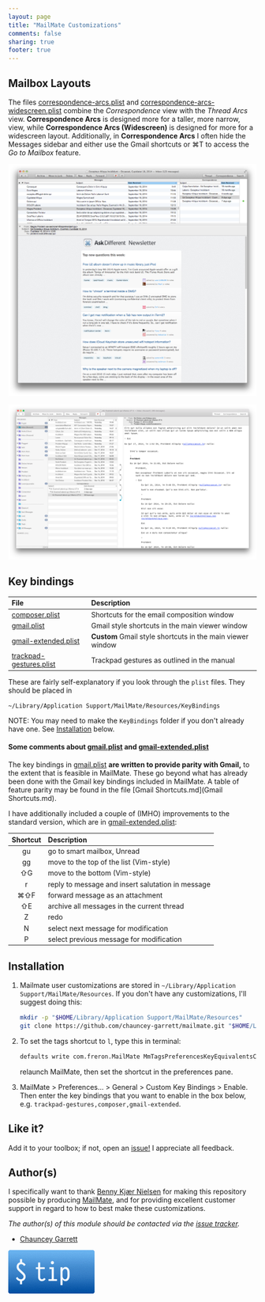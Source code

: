 ```yaml
---
layout: page
title: "MailMate Customizations"
comments: false
sharing: true
footer: true
---
```


## Mailbox Layouts

The files [correspondence-arcs.plist](Layouts/Mailboxes/correspondence-arcs.plist) and [correspondence-arcs-widescreen.plist](Layouts/Mailboxes/correspondence-arcs-widescreen.plist) combine the *Correspondence* view with the *Thread Arcs* view. **Correspondence Arcs** is designed more for a taller, more narrow, view, while **Correspondence Arcs (Widescreen)** is designed for more for a widescreen layout. Additionally, in **Correspondence Arcs** I often hide the Messages sidebar and either use the Gmail shortcuts or ⌘T to access the *Go to Mailbox* feature.

![Correspondence Arcs, with hidden sidebar](img/correspondence-arcs.png)

![Correspondence Arcs (Widescreen)](img/correspondence-arcs-widescreen.png)

## Key bindings

| File                                                           | Description
| :---                                                           | :---
| [composer.plist](Keybindings/composer.plist)                   | Shortcuts for the email composition window
| [gmail.plist](Keybindings/gmail.plist)                         | Gmail style shortcuts in the main viewer window
| [gmail-extended.plist](Keybindings/gmail-extended.plist)       | **Custom** Gmail style shortcuts in the main viewer window
| [trackpad-gestures.plist](Keybindings/trackpad-gestures.plist) | Trackpad gestures as outlined in the manual

These are fairly self-explanatory if you look through the `plist` files. They should be placed in

	~/Library/Application Support/MailMate/Resources/KeyBindings

NOTE: You may need to make the `KeyBindings` folder if you don't already have one. See [Installation](#installation) below.

#### Some comments about [gmail.plist](Keybindings/gmail.plist) and [gmail-extended.plist](Keybindings/gmail-extended.plist)

The key bindings in [gmail.plist](Keybindings/gmail.plist) **are written to provide parity with Gmail,** to the extent that is feasible in MailMate. These go beyond what has already been done with the Gmail key bindings included in MailMate. A table of feature parity may be found in the file [Gmail Shortcuts.md](Gmail Shortcuts.md).

I have additionally included a couple of (IMHO) improvements to the standard version, which are in [gmail-extended.plist](Keybindings/gmail-extended.plist):

| Shortcut | Description
| :---:    | :---
| gu       | go to smart mailbox, Unread
| gg       | move to the top of the list (Vim-style)
| ⇧G       | move to the bottom (Vim-style)
| r        | reply to message and insert salutation in message
| ⌘⇧F      | forward message as an attachment
| ⇧E       | archive all messages in the current thread
| Z        | redo
| N        | select next message for modification
| P        | select previous message for modification

## Installation

1. Mailmate user customizations are stored in `~/Library/Application Support/MailMate/Resources`. If you don't have any customizations, I'll suggest doing this:

    ```sh
    mkdir -p "$HOME/Library/Application Support/MailMate/Resources"
    git clone https://github.com/chauncey-garrett/mailmate.git "$HOME/Library/Application Support/MailMate/Resources"
    ```

2. To set the tags shortcut to `l`, type this in terminal:

    ```sh
    defaults write com.freron.MailMate MmTagsPreferencesKeyEquivalentsColumnEnabled -bool YES
    ```

    relaunch MailMate, then set the shortcut in the preferences pane.

3. MailMate > Preferences... > General > Custom Key Bindings > Enable. Then enter the key bindings that you want to enable in the box below, e.g. `trackpad-gestures,composer,gmail-extended`.

## Like it?

Add it to your toolbox; if not, open an [issue!](https://github.com/chauncey-garrett/mailmate/issues "chauncey-garrett/mailmate/issues") I appreciate all feedback.

## Author(s)

I specifically want to thank [Benny Kjær Nielsen](http://freron.com/about/index.html#about_me) for making this repository possible by producing [MailMate](http://freron.com), and for providing excellent customer support in regard to how to best make these customizations.

*The author(s) of this module should be contacted via the [issue tracker](https://github.com/chauncey-garrett/mailmate/issues "chauncey-garrett/mailmate/issues").*

  - [Chauncey Garrett](https://github.com/chauncey-garrett "chauncey-garrett")

[![](/img/tip.gif)](http://chauncey.io/about/index.html#tip)
